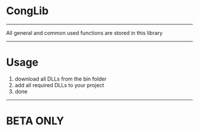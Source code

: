 # CongLib
***
All general and common used functions are stored in this library
***
# Usage
1. download all DLLs from the bin folder
2. add all required DLLs to your project
3. done

***
# BETA ONLY
